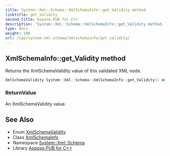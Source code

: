 ```yaml
---
title: System::Xml::Schema::XmlSchemaInfo::get_Validity method
linktitle: get_Validity
second_title: Aspose.PUB for C++
description: 'System::Xml::Schema::XmlSchemaInfo::get_Validity method. Returns the XmlSchemaValidity value of this validated XML node in C++.'
type: docs
weight: 100
url: /cpp/system.xml.schema/xmlschemainfo/get_validity/
---
```

## XmlSchemaInfo::get_Validity method


Returns the XmlSchemaValidity value of this validated XML node.

```cpp
XmlSchemaValidity System::Xml::Schema::XmlSchemaInfo::get_Validity() override
```


### ReturnValue

An XmlSchemaValidity value.

## See Also

* Enum [XmlSchemaValidity](../../xmlschemavalidity/)
* Class [XmlSchemaInfo](../)
* Namespace [System::Xml::Schema](../../)
* Library [Aspose.PUB for C++](../../../)
